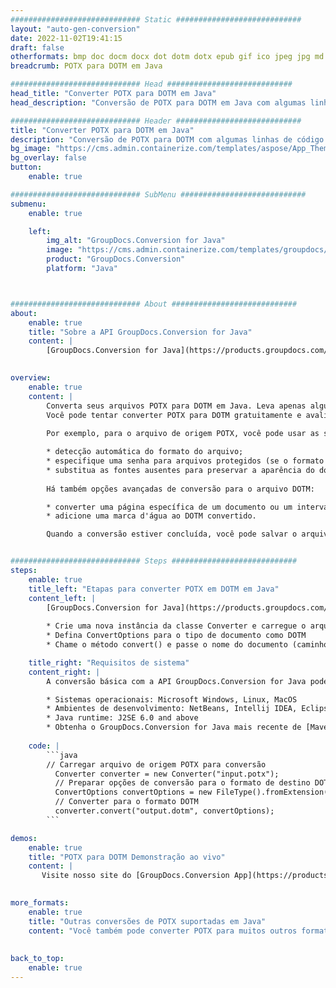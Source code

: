 ```yaml
---
############################# Static ############################
layout: "auto-gen-conversion"
date: 2022-11-02T19:41:15
draft: false
otherformats: bmp doc docm docx dot dotm dotx epub gif ico jpeg jpg md odt ott pdf png psd rtf tex tif tiff txt xps
breadcrumb: POTX para DOTM em Java

############################# Head ############################
head_title: "Converter POTX para DOTM em Java"
head_description: "Conversão de POTX para DOTM em Java com algumas linhas de código. Converta mais de 160 formatos de arquivo usando a API de conversão de documentos do GroupDocs para Java"

############################# Header ############################
title: "Converter POTX para DOTM em Java"
description: "Conversão de POTX para DOTM com algumas linhas de código Java"
bg_image: "https://cms.admin.containerize.com/templates/aspose/App_Themes/V3/images/bg/header1.png"
bg_overlay: false
button:
    enable: true

############################# SubMenu ############################
submenu:
    enable: true

    left:
        img_alt: "GroupDocs.Conversion for Java"
        image: "https://cms.admin.containerize.com/templates/groupdocs/images/product-logos/90x90-noborder/groupdocs-conversion-java.png"
        product: "GroupDocs.Conversion"
        platform: "Java"



############################# About ############################
about:
    enable: true
    title: "Sobre a API GroupDocs.Conversion for Java"
    content: |
        [GroupDocs.Conversion for Java](https://products.groupdocs.com/conversion/java/) é uma API avançada de conversão de formato de arquivo para conversão entre formatos populares de imagem e documento, como Microsoft Office, OpenDocument, PDF, HTML, e-mail, CAD. e muito mais com apenas algumas linhas de código. A API nativa detecta automaticamente os formatos dos documentos originais e oferece muitas opções para personalizar os documentos convertidos. Juntamente com a função de extrair informações de um documento, ele também suporta o armazenamento em cache dos resultados da conversão para o disco local por padrão. No entanto, qualquer tipo de armazenamento em cache pode ser suportado pela implementação das interfaces apropriadas - Amazon S3, Dropbox, Google Drive, Windows Azure, Reddis ou quaisquer outras.
    

overview:
    enable: true
    content: |
        Converta seus arquivos POTX para DOTM em Java. Leva apenas algumas linhas de código Java em qualquer plataforma de sua escolha, como Windows, Linux, macOS.
        Você pode tentar converter POTX para DOTM gratuitamente e avaliar a qualidade dos resultados da conversão. Junto com scripts de conversão de arquivo simples, você pode tentar opções mais sofisticadas para carregar o arquivo de origem POTX e armazenar a saída DOTM. 
        
        Por exemplo, para o arquivo de origem POTX, você pode usar as seguintes opções de carregamento:

        * detecção automática do formato do arquivo;
        * especifique uma senha para arquivos protegidos (se o formato de arquivo for compatível);
        * substitua as fontes ausentes para preservar a aparência do documento.
        
        Há também opções avançadas de conversão para o arquivo DOTM:

        * converter uma página específica de um documento ou um intervalo de páginas;
        * adicione uma marca d'água ao DOTM convertido.

        Quando a conversão estiver concluída, você pode salvar o arquivo DOTM no caminho do arquivo local ou em qualquer armazenamento de terceiros, como FTP, Amazon S3, Google Drive, Dropbox etc. Observe - para converter POTX para DOTM, você não precisa instalar nenhum software adicional, como MS Office, Open Office, Adobe Acrobat Reader etc.


############################# Steps ############################
steps:
    enable: true
    title_left: "Etapas para converter POTX em DOTM em Java"
    content_left: |
        [GroupDocs.Conversion for Java](https://products.groupdocs.com/conversion/java/) permite que os desenvolvedores convertam facilmente o arquivo POTX para DOTM com algumas linhas de código.
        
        * Crie uma nova instância da classe Converter e carregue o arquivo POTX com o caminho completo
        * Defina ConvertOptions para o tipo de documento como DOTM
        * Chame o método convert() e passe o nome do documento (caminho completo) e formato (DOTM) como parâmetro

    title_right: "Requisitos de sistema"
    content_right: |
        A conversão básica com a API GroupDocs.Conversion for Java pode ser feita com apenas algumas linhas de código. Nossas APIs são suportadas em todas as principais plataformas e sistemas operacionais. Antes de executar o código abaixo, certifique-se de ter os seguintes pré-requisitos instalados em seu sistema.

        * Sistemas operacionais: Microsoft Windows, Linux, MacOS
        * Ambientes de desenvolvimento: NetBeans, Intellij IDEA, Eclipse, etc.
        * Java runtime: J2SE 6.0 and above
        * Obtenha o GroupDocs.Conversion for Java mais recente de [Maven](https://repository.groupdocs.com/webapp/#/artifacts/browse/tree/General/repo/com/groupdocs/groupdocs-conversion)
         
    code: |
        ```java    
        // Carregar arquivo de origem POTX para conversão
          Converter converter = new Converter("input.potx");
          // Preparar opções de conversão para o formato de destino DOTM
          ConvertOptions convertOptions = new FileType().fromExtension("dotm").getConvertOptions();
          // Converter para o formato DOTM
          converter.convert("output.dotm", convertOptions);
        ```

demos:
    enable: true
    title: "POTX para DOTM Demonstração ao vivo"
    content: |
       Visite nosso site do [GroupDocs.Conversion App](https://products.groupdocs.app/conversion/family) e experimente a conversão de POTX para DOTM agora. A demonstração gratuita tem os seguintes benefícios
          

more_formats:
    enable: true
    title: "Outras conversões de POTX suportadas em Java"
    content: "Você também pode converter POTX para muitos outros formatos de arquivo. Por favor, veja a lista abaixo."
       
       
back_to_top:
    enable: true
---
```

